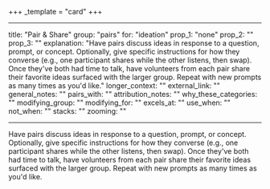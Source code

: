 +++
_template = "card"
+++

---
title: "Pair & Share"
group: "pairs"
for: "ideation"
prop_1: "none"
prop_2: ""
prop_3: ""
explanation: "Have pairs discuss ideas in response to a question, prompt, or concept. Optionally, give specific instructions for how they converse (e.g., one participant shares while the other listens, then swap). Once they\'ve both had time to talk, have volunteers from each pair share their favorite ideas surfaced with the larger group. Repeat with new prompts as many times as you\'d like."
longer_context: ""
external_link: ""
general_notes: ""
pairs_with: ""
attribution_notes: ""
why_these_categories: ""
modifying_group: ""
modifying_for: ""
excels_at: ""
use_when: ""
not_when: ""
stacks: ""
zooming: ""

---

Have pairs discuss ideas in response to a question, prompt, or concept. Optionally, give specific instructions for how they converse (e.g., one participant shares while the other listens, then swap). Once they've both had time to talk, have volunteers from each pair share their favorite ideas surfaced with the larger group. Repeat with new prompts as many times as you'd like.
